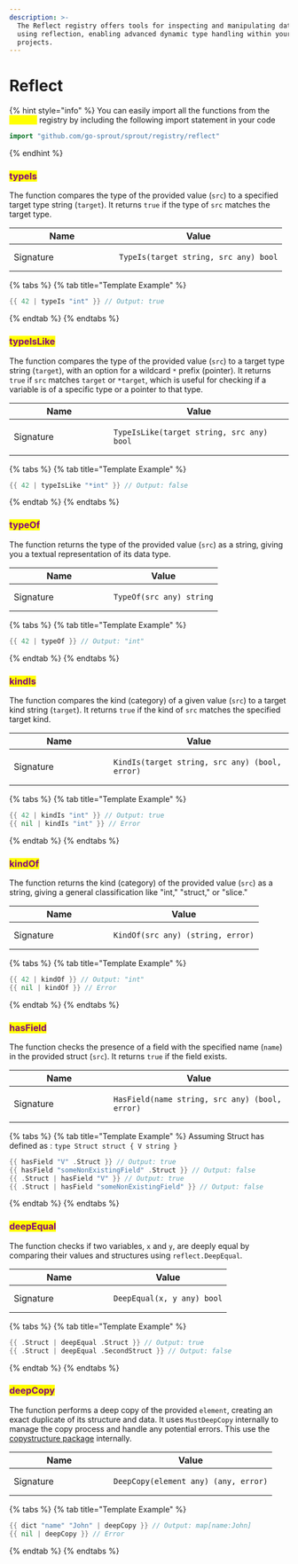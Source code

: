 ```yaml
---
description: >-
  The Reflect registry offers tools for inspecting and manipulating data types
  using reflection, enabling advanced dynamic type handling within your
  projects.
---
```


# Reflect

{% hint style="info" %}
You can easily import all the functions from the <mark style="color:yellow;">`reflect`</mark> registry by including the following import statement in your code

```go
import "github.com/go-sprout/sprout/registry/reflect"
```
{% endhint %}

### <mark style="color:purple;">typeIs</mark>

The function compares the type of the provided value (`src`) to a specified target type string (`target`). It returns `true` if the type of `src` matches the target type.

<table data-header-hidden><thead><tr><th width="174">Name</th><th>Value</th></tr></thead><tbody><tr><td>Signature</td><td><pre class="language-go"><code class="lang-go">TypeIs(target string, src any) bool
</code></pre></td></tr></tbody></table>

{% tabs %}
{% tab title="Template Example" %}
```go
{{ 42 | typeIs "int" }} // Output: true
```
{% endtab %}
{% endtabs %}

### <mark style="color:purple;">typeIsLike</mark>

The function compares the type of the provided value (`src`) to a target type string (`target`), with an option for a wildcard `*` prefix (pointer). It returns `true` if `src` matches `target` or `*target`, which is useful for checking if a variable is of a specific type or a pointer to that type.

<table data-header-hidden><thead><tr><th width="164">Name</th><th>Value</th></tr></thead><tbody><tr><td>Signature</td><td><pre class="language-go"><code class="lang-go">TypeIsLike(target string, src any) bool
</code></pre></td></tr></tbody></table>

{% tabs %}
{% tab title="Template Example" %}
```go
{{ 42 | typeIsLike "*int" }} // Output: false
```
{% endtab %}
{% endtabs %}

### <mark style="color:purple;">typeOf</mark>

The function returns the type of the provided value (`src`) as a string, giving you a textual representation of its data type.

<table data-header-hidden><thead><tr><th width="164">Name</th><th>Value</th></tr></thead><tbody><tr><td>Signature</td><td><pre class="language-go"><code class="lang-go">TypeOf(src any) string
</code></pre></td></tr></tbody></table>

{% tabs %}
{% tab title="Template Example" %}
```go
{{ 42 | typeOf }} // Output: "int"
```
{% endtab %}
{% endtabs %}

### <mark style="color:purple;">kindIs</mark>

The function compares the kind (category) of a given value (`src`) to a target kind string (`target`). It returns `true` if the kind of `src` matches the specified target kind.

<table data-header-hidden><thead><tr><th width="164">Name</th><th>Value</th></tr></thead><tbody><tr><td>Signature</td><td><pre class="language-go"><code class="lang-go">KindIs(target string, src any) (bool, error)
</code></pre></td></tr></tbody></table>

{% tabs %}
{% tab title="Template Example" %}
```go
{{ 42 | kindIs "int" }} // Output: true
{{ nil | kindIs "int" }} // Error
```
{% endtab %}
{% endtabs %}

### <mark style="color:purple;">kindOf</mark>

The function returns the kind (category) of the provided value (`src`) as a string, giving a general classification like "int," "struct," or "slice."

<table data-header-hidden><thead><tr><th width="164">Name</th><th>Value</th></tr></thead><tbody><tr><td>Signature</td><td><pre class="language-go"><code class="lang-go">KindOf(src any) (string, error)
</code></pre></td></tr></tbody></table>

{% tabs %}
{% tab title="Template Example" %}
```go
{{ 42 | kindOf }} // Output: "int"
{{ nil | kindOf }} // Error
```
{% endtab %}
{% endtabs %}

### <mark style="color:purple;">hasField</mark>

The function checks the presence of a field with the specified name (`name`) in the provided struct (`src`). It returns `true` if the field exists.

<table data-header-hidden><thead><tr><th width="164">Name</th><th>Value</th></tr></thead><tbody><tr><td>Signature</td><td><pre class="language-go"><code class="lang-go">HasField(name string, src any) (bool, error)
</code></pre></td></tr></tbody></table>

{% tabs %}
{% tab title="Template Example" %}
Assuming Struct has defined as : `type Struct struct { V string }`
```go
{{ hasField "V" .Struct }} // Output: true
{{ hasField "someNonExistingField" .Struct }} // Output: false
{{ .Struct | hasField "V" }} // Output: true
{{ .Struct | hasField "someNonExistingField" }} // Output: false
```
{% endtab %}
{% endtabs %}

### <mark style="color:purple;">deepEqual</mark>

The function checks if two variables, `x` and `y`, are deeply equal by comparing their values and structures using `reflect.DeepEqual`.

<table data-header-hidden><thead><tr><th width="164">Name</th><th>Value</th></tr></thead><tbody><tr><td>Signature</td><td><pre class="language-go"><code class="lang-go">DeepEqual(x, y any) bool
</code></pre></td></tr></tbody></table>

{% tabs %}
{% tab title="Template Example" %}
```go
{{ .Struct | deepEqual .Struct }} // Output: true
{{ .Struct | deepEqual .SecondStruct }} // Output: false
```
{% endtab %}
{% endtabs %}

### <mark style="color:purple;">deepCopy</mark>

The function performs a deep copy of the provided `element`, creating an exact duplicate of its structure and data. It uses `MustDeepCopy` internally to manage the copy process and handle any potential errors. This use the [copystructure package](https://github.com/mitchellh/copystructure) internally.

<table data-header-hidden><thead><tr><th width="164">Name</th><th>Value</th></tr></thead><tbody><tr><td>Signature</td><td><pre class="language-go"><code class="lang-go">DeepCopy(element any) (any, error)
</code></pre></td></tr></tbody></table>

{% tabs %}
{% tab title="Template Example" %}
```go
{{ dict "name" "John" | deepCopy }} // Output: map[name:John]
{{ nil | deepCopy }} // Error
```
{% endtab %}
{% endtabs %}
